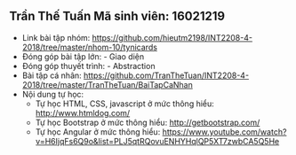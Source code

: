  ## Trần Thế Tuấn Mã sinh viên: 16021219
- Link bài tập nhóm: https://github.com/hieutm2198/INT2208-4-2018/tree/master/nhom-10/tynicards
- Đóng góp bài tập lớn: - Giao diện
- Đóng góp thuyết trình: - Abstraction
- Bài tập cá nhân:
  https://github.com/TranTheTuan/INT2208-4-2018/tree/master/TranTheTuan/BaiTapCaNhan
- Nội dung tự học:
  - Tự học HTML, CSS, javascript ở mức thông hiểu: http://www.htmldog.com/
  - Tự học Bootstrap ở mức thông hiểu: http://getbootstrap.com/
  - Tự học Angular ở mức thông hiểu: https://www.youtube.com/watch?v=H6IjqFs6Q9o&list=PLJ5qtRQovuENHYHqlQP5XT7zwbCA5Q5He
